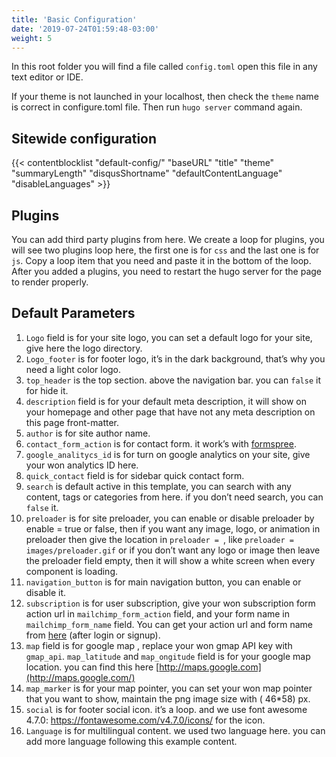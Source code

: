 ```yaml
---
title: 'Basic Configuration'
date: '2019-07-24T01:59:48-03:00'
weight: 5
---
```


In this root folder you will find a file called `config.toml` open this file in any text editor or IDE.

If your theme is not launched in your localhost, then check the `theme` name is correct in configure.toml file. Then run `hugo server` command again.

## Sitewide configuration

{{< contentblocklist "default-config/" "baseURL" "title" "theme" "summaryLength" "disqusShortname" "defaultContentLanguage" "disableLanguages" >}}

## Plugins

You can add third party plugins from here. We create a loop for plugins, you will see two plugins loop here, the first one is for `css` and the last one is for `js`. Copy a loop item that you need and paste it in the bottom of the loop. After you added a plugins, you need to restart the hugo server for the page to render properly.

## Default Parameters

1. `Logo` field is for your site logo, you can set a default logo for your site, give here the logo directory.
1. `Logo_footer` is for footer logo, it’s in the dark background, that’s why you need a light color logo.
1. `top_header` is the top section. above the navigation bar. you can `false` it for hide it.
1. `description` field is for your default meta description, it will show on your homepage and other page that have not any meta description on this page front-matter.
1. `author` is for site author name.
1. `contact_form_action` is for contact form. it work’s with [formspree](https://formspree.io/).
1. `google_analitycs_id` is for turn on google analytics on your site, give your won analytics ID here.
1. ``quick_contact`` field is for sidebar quick contact form.
1. `search` is default active in this template, you can search with any content, tags or categories from here. if you don’t need search, you can `false` it.
1. `preloader` is for site preloader, you can enable or disable preloader by enable = true or false, then if you want any image, logo, or animation in preloader then give the location in `preloader = `, like `preloader = images/preloader.gif` or if you don’t want any logo or image then leave the preloader field empty, then it will show a white screen when every component is loading.
1. `navigation_button` is for main navigation button, you can enable or disable it.
1. `subscription` is for user subscription, give your won subscription form action url in `mailchimp_form_action` field, and your form name in `mailchimp_form_name` field. You can get your action url and form name from [here](https://us4.admin.mailchimp.com/campaigns/#/create-campaign/explore/form) (after login or signup).
1. `map` field is for google map , replace your won gmap API key with `gmap_api`. `map_latitude` and `map_ongitude` field is for your google map location. you can find this here [http://maps.google.com](http://maps.google.com/)
1. `map_marker` is for your map pointer, you can set your won map pointer that you want to show, maintain the png image size with ( 46\*58) px.
1. `social` is for footer social icon. it’s a loop. and we use font awesome 4.7.0: <https://fontawesome.com/v4.7.0/icons/> for the icon.
1. `Language` is for multilingual content. we used two language here. you can add more language following this example content.
